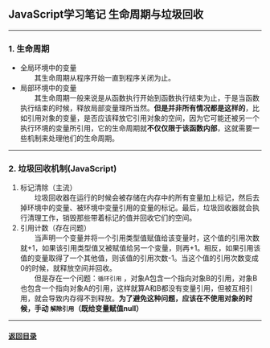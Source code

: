 ## JavaScript学习笔记 生命周期与垃圾回收
---
### 1. 生命周期

+ 全局环境中的变量  
    &emsp;&emsp;其生命周期从程序开始一直到程序关闭为止。
+ 局部环境中的变量  
    &emsp;&emsp;其生命周期一般来说是从函数执行开始到函数执行结束为止，于是当函数执行结束的时候，释放局部变量理所当然。**但是并非所有情况都是这样的**，比如引用对象的变量，是否应该释放它引用对象的空间，因为它可能还被另一个执行环境的变量所引用，它的生命周期就**不仅仅限于该函数内部**，这就需要一些机制来处理他们的生命周期。

---
### 2. 垃圾回收机制(JavaScript)

1. 标记清除（主流）  
    &emsp;&emsp;垃圾回收器在运行的时候会被存储在内存中的所有变量加上标记，然后去掉环境中的变量、被环境中变量引用的变量的标记。最后，垃圾回收器就会执行清理工作，销毁那些带着标记的值并回收它们的空间。
2. 引用计数（存在问题）  
    &emsp;&emsp;当声明一个变量并将一个引用类型值赋值给该变量时，这个值的引用次数就+1，如果该引用类型值又被赋值给另一个变量，则再+1。相反，如果引用该值的变量取得了一个其他值，则该值的引用次数-1。当这个值的引用次数变成0的时候，就释放空间并回收。  
    &emsp;&emsp;但是存在一个问题：`循环引用` ，对象A包含一个指向对象B的引用，对象B也包含一个指向对象A的引用，这样就算A和B都没有变量引用，但被互相引用，就会导致内存得不到释放。**为了避免这种问题，应该在不使用对象的时候，手动 `解除引用`（既给变量赋值null）**



---

#### [返回目录](./)